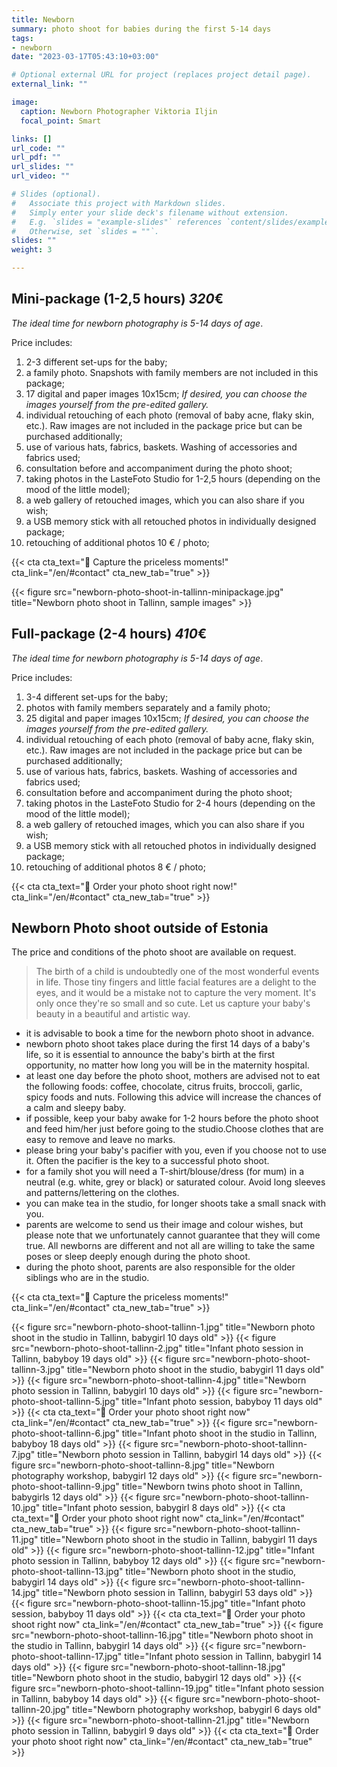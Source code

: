```yaml
---
title: Newborn
summary: photo shoot for babies during the first 5-14 days
tags:
- newborn
date: "2023-03-17T05:43:10+03:00"

# Optional external URL for project (replaces project detail page).
external_link: ""

image:
  caption: Newborn Photographer Viktoria Iljin
  focal_point: Smart

links: []
url_code: ""
url_pdf: ""
url_slides: ""
url_video: ""

# Slides (optional).
#   Associate this project with Markdown slides.
#   Simply enter your slide deck's filename without extension.
#   E.g. `slides = "example-slides"` references `content/slides/example-slides.md`.
#   Otherwise, set `slides = ""`.
slides: ""
weight: 3

---
```

## Mini-package (1-2,5 hours) *320*€ 

_The ideal time for newborn photography is 5-14 days of age_.

Price includes:
1. 2-3 different set-ups for the baby;
2. a family photo. Snapshots with family members are not included in this package;
3. 17 digital and paper images 10x15cm; *If desired, you can choose the images yourself from the pre-edited gallery.*
4. individual retouching of each photo (removal of baby acne, flaky skin, etc.). Raw images are not included in the package price but can be purchased additionally;
5. use of various hats, fabrics, baskets. Washing of accessories and fabrics used;
6. consultation before and accompaniment during the photo shoot;
7. taking photos in the LasteFoto Studio for 1-2,5 hours (depending on the mood of the little model);
8. a web gallery of retouched images, which you can also share if you wish;
9. a USB memory stick with all retouched photos in individually designed package;
10. retouching of additional photos 10 € / photo;

{{< cta cta_text="💛 Capture the priceless moments!" cta_link="/en/#contact" cta_new_tab="true" >}}

{{< figure src="newborn-photo-shoot-in-tallinn-minipackage.jpg" title="Newborn photo shoot in Tallinn, sample images" >}}

## Full-package (2-4 hours) *410*€ 

_The ideal time for newborn photography is 5-14 days of age_.

Price includes:
1. 3-4 different set-ups for the baby;
2. photos with family members separately and a family photo;
3. 25 digital and paper images 10x15cm; *If desired, you can choose the images yourself from the pre-edited gallery.*
4. individual retouching of each photo (removal of baby acne, flaky skin, etc.). Raw images are not included in the package price but can be purchased additionally;
5. use of various hats, fabrics, baskets. Washing of accessories and fabrics used;
6. consultation before and accompaniment during the photo shoot;
7. taking photos in the LasteFoto Studio for 2-4 hours (depending on the mood of the little model);
8. a web gallery of retouched images, which you can also share if you wish;
9. a USB memory stick with all retouched photos in individually designed package;
10. retouching of additional photos 8 € / photo;

{{< cta cta_text="💛 Order your photo shoot right now!" cta_link="/en/#contact" cta_new_tab="true" >}}

## Newborn Photo shoot outside of Estonia

The price and conditions of the photo shoot are available on request.

> The birth of a child is undoubtedly one of the most wonderful events in life. Those tiny fingers and little facial features are a delight to the eyes, and it would be a mistake not to capture the very moment. It's only once they're so small and so cute. Let us capture your baby's beauty in a beautiful and artistic way.

- it is advisable to book a time for the newborn photo shoot in advance.
- newborn photo shoot takes place during the first 14 days of a baby's life, so it is essential to announce the baby's birth at the first opportunity, no matter how long you will be in the maternity hospital.
- at least one day before the photo shoot, mothers are advised not to eat the following foods: coffee, chocolate, citrus fruits, broccoli, garlic, spicy foods and nuts. Following this advice will increase the chances of a calm and sleepy baby.
- if possible, keep your baby awake for 1-2 hours before the photo shoot and feed him/her just before going to the studio.Choose clothes that are easy to remove and leave no marks. 
- please bring your baby's pacifier with you, even if you choose not to use it. Often the pacifier is the key to a successful photo shoot.
- for a family shot you will need a T-shirt/blouse/dress (for mum) in a neutral (e.g. white, grey or black) or saturated colour. Avoid long sleeves and patterns/lettering on the clothes.
- you can make tea in the studio, for longer shoots take a small snack with you.
- parents are welcome to send us their image and colour wishes, but please note that we unfortunately cannot guarantee that they will come true. All newborns are different and not all are willing to take the same poses or sleep deeply enough during the photo shoot.
- during the photo shoot, parents are also responsible for the older siblings who are in the studio.

{{< cta cta_text="💛 Capture the priceless moments!" cta_link="/en/#contact" cta_new_tab="true" >}}

{{< figure src="newborn-photo-shoot-tallinn-1.jpg" title="Newborn photo shoot in the studio in Tallinn, babygirl 10 days old" >}}
{{< figure src="newborn-photo-shoot-tallinn-2.jpg" title="Infant photo session in Tallinn, babyboy 19 days old" >}}
{{< figure src="newborn-photo-shoot-tallinn-3.jpg" title="Newborn photo shoot in the studio, babygirl 11 days old" >}}
{{< figure src="newborn-photo-shoot-tallinn-4.jpg" title="Newborn photo session in Tallinn, babygirl 10 days old" >}}
{{< figure src="newborn-photo-shoot-tallinn-5.jpg" title="Infant photo session, babyboy 11 days old" >}}
{{< cta cta_text="💛 Order your photo shoot right now" cta_link="/en/#contact" cta_new_tab="true" >}}
{{< figure src="newborn-photo-shoot-tallinn-6.jpg" title="Infant photo shoot in the studio in Tallinn, babyboy 18 days old" >}}
{{< figure src="newborn-photo-shoot-tallinn-7.jpg" title="Newborn photo session in Tallinn, babygirl 14 days old" >}}
{{< figure src="newborn-photo-shoot-tallinn-8.jpg" title="Newborn photography workshop, babygirl 12 days old" >}}
{{< figure src="newborn-photo-shoot-tallinn-9.jpg" title="Newborn twins photo shoot in Tallinn, babygirls 12 days old" >}}
{{< figure src="newborn-photo-shoot-tallinn-10.jpg" title="Infant photo session, babygirl 8 days old" >}}
{{< cta cta_text="💛 Order your photo shoot right now" cta_link="/en/#contact" cta_new_tab="true" >}}
{{< figure src="newborn-photo-shoot-tallinn-11.jpg" title="Newborn photo shoot in the studio in Tallinn, babygirl 11 days old" >}}
{{< figure src="newborn-photo-shoot-tallinn-12.jpg" title="Infant photo session in Tallinn, babyboy 12 days old" >}}
{{< figure src="newborn-photo-shoot-tallinn-13.jpg" title="Newborn photo shoot in the studio, babygirl 14 days old" >}}
{{< figure src="newborn-photo-shoot-tallinn-14.jpg" title="Newborn photo session in Tallinn, babygirl 53 days old" >}}
{{< figure src="newborn-photo-shoot-tallinn-15.jpg" title="Infant photo session, babyboy 11 days old" >}}
{{< cta cta_text="💛 Order your photo shoot right now" cta_link="/en/#contact" cta_new_tab="true" >}}
{{< figure src="newborn-photo-shoot-tallinn-16.jpg" title="Newborn photo shoot in the studio in Tallinn, babygirl 14 days old" >}}
{{< figure src="newborn-photo-shoot-tallinn-17.jpg" title="Infant photo session in Tallinn, babygirl 14 days old" >}}
{{< figure src="newborn-photo-shoot-tallinn-18.jpg" title="Newborn photo shoot in the studio, babygirl 12 days old" >}}
{{< figure src="newborn-photo-shoot-tallinn-19.jpg" title="Infant photo session in Tallinn, babyboy 14 days old" >}}
{{< figure src="newborn-photo-shoot-tallinn-20.jpg" title="Newborn photography workshop, babygirl 6 days old" >}}
{{< figure src="newborn-photo-shoot-tallinn-21.jpg" title="Newborn photo session in Tallinn, babygirl 9 days old" >}}
{{< cta cta_text="💛 Order your photo shoot right now" cta_link="/en/#contact" cta_new_tab="true" >}}